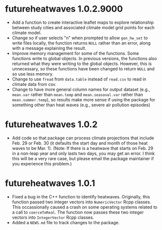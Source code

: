 # futureheatwaves 1.0.2.9000

* Add a function to create interactive leaflet maps to explore relationship
between study cities and associated climate model grid points for each 
climate model. 
* Change so if user selects "n" when prompted to allow `gen_hw_set` to write files locally, the function returns `NULL` rather than an error, along with a message explaining the result.
* Improve memory management for some of the functions. Some functions write to global objects. In previous versions, the functions also returned what they were writing to the global objects. However, this is unnecessary, so these functions have been changed to return `NULL` and so use less memory.
* Change to use `fread` from `data.table` instead of `read.csv` to read in climate data from csv.
* Change to have more general column names for output dataset (e.g., `mean.var` rather than `mean.temp` and `mean.seasonal.var` rather than `mean.summer.temp`), so results make more sense if using the package for something other than heat waves (e.g., severe air pollution episodes)

# futureheatwaves 1.0.2

* Add code so that package can process climate projections that include Feb. 29 or Feb. 30 (it defaults the start day and month of those heat waves to be Mar. 1). (Note: If there is a heatwave that starts on Feb. 29 in a non-leap year and only lasts two days, you may get an error. I think this will be a very rare case, but please email the package maintainer if you experience this problem.)

# futureheatwaves 1.0.1

* Fixed a bug in the C++ function to identify heatwaves. Originally, this function passed two integer vectors into `NumericVector` Rcpp classes. This occassionally caused a crash on some operating systems related to a call to `coerceToReal`. The function now passes these two integer vectors into `IntegerVector` Rcpp classes. 
* Added a `NEWS.md` file to track changes to the package.



